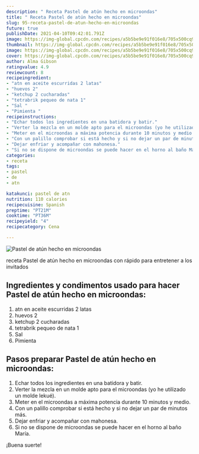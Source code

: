 ```yaml
---
description: " Receta Pastel de atún hecho en microondas"
title: " Receta Pastel de atún hecho en microondas"
slug: 95-receta-pastel-de-atun-hecho-en-microondas
future: true
publishDate: 2021-04-10T09:42:01.791Z
image: https://img-global.cpcdn.com/recipes/a5b5be9e91f016e8/705x500cq90/pastel-de-atun-hecho-en-microondas-foto-principal.jpg
thumbnail: https://img-global.cpcdn.com/recipes/a5b5be9e91f016e8/705x500cq90/pastel-de-atun-hecho-en-microondas-foto-principal.jpg
image: https://img-global.cpcdn.com/recipes/a5b5be9e91f016e8/705x500cq90/pastel-de-atun-hecho-en-microondas-foto-principal.jpg
cover: https://img-global.cpcdn.com/recipes/a5b5be9e91f016e8/705x500cq90/pastel-de-atun-hecho-en-microondas-foto-principal.jpg
author: Alma Gibson
ratingvalue: 4.9
reviewcount: 8
recipeingredient:
- "atn en aceite escurridas 2 latas"
- "huevos 2"
- "ketchup 2 cucharadas"
- "tetrabrik pequeo de nata 1"
- "Sal "
- "Pimienta "
recipeinstructions:
- "Echar todos los ingredientes en una batidora y batir."
- "Verter la mezcla en un molde apto para el microondas (yo he utilizado un molde lekué)."
- "Meter en el microondas a máxima potencia durante 10 minutos y medio."
- "Con un palillo comprobar si está hecho y si no dejar un par de minutos más."
- "Dejar enfriar y acompañar con mahonesa."
- "Si no se dispone de microondas se puede hacer en el horno al baño María."
categories:
- receta
tags:
- pastel
- de
- atn

katakunci: pastel de atn 
nutrition: 110 calories
recipecuisine: Spanish
preptime: "PT21M"
cooktime: "PT36M"
recipeyield: "4"
recipecategory: Cena

---
```



![Pastel de atún hecho en microondas](https://img-global.cpcdn.com/recipes/a5b5be9e91f016e8/705x500cq90/pastel-de-atun-hecho-en-microondas-foto-principal.jpg)

receta Pastel de atún hecho en microondas con rápido para entretener a los invitados

<!--inarticleads1-->

## Ingredientes y condimentos usado para hacer Pastel de atún hecho en microondas:

1. atn en aceite escurridas 2 latas
1. huevos 2
1. ketchup 2 cucharadas
1. tetrabrik pequeo de nata 1
1. Sal 
1. Pimienta 



<!--inarticleads2-->

## Pasos preparar Pastel de atún hecho en microondas:

1. Echar todos los ingredientes en una batidora y batir.
1. Verter la mezcla en un molde apto para el microondas (yo he utilizado un molde lekué).
1. Meter en el microondas a máxima potencia durante 10 minutos y medio.
1. Con un palillo comprobar si está hecho y si no dejar un par de minutos más.
1. Dejar enfriar y acompañar con mahonesa.
1. Si no se dispone de microondas se puede hacer en el horno al baño María.



¡Buena suerte!

